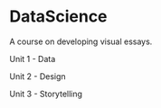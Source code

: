 # DataScience
A course on developing visual essays.

Unit 1 - Data <br />

Unit 2 - Design <br />

Unit 3 - Storytelling
